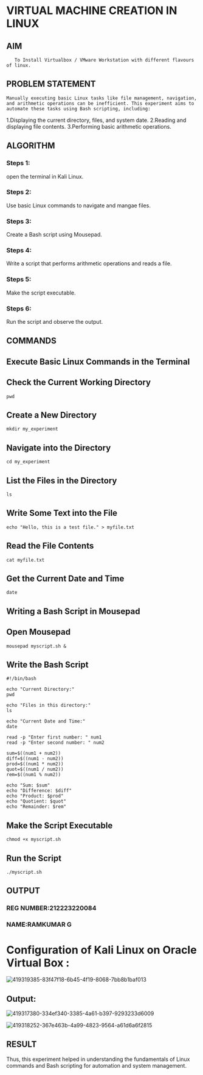  # VIRTUAL MACHINE CREATION IN LINUX
  ## AIM
       To Install Virtualbox / VMware Workstation with different flavours of linux.
## PROBLEM STATEMENT
    Manually executing basic Linux tasks like file management, navigation, and arithmetic operations can be inefficient. This experiment aims to automate these tasks using Bash scripting, including:

1.Displaying the current directory, files, and system date. 2.Reading and displaying file contents. 3.Performing basic arithmetic operations.

## ALGORITHM
 ### Steps 1:
 open the terminal in Kali Linux.
 ### Steps 2:
 Use basic Linux commands to navigate and mangae files.
 ### Steps 3:
 Create a Bash script using Mousepad.
 ### Steps 4:
 Write a script that performs arithmetic operations and reads a file.
 ### Steps 5:
 Make the script executable.
 ### Steps 6:
 Run the script and observe the output.
## COMMANDS
## Execute Basic Linux Commands in the Terminal
## Check the Current Working Directory
```
pwd
```
## Create a New Directory
```
mkdir my_experiment
```
## Navigate into the Directory
```
cd my_experiment
```
## List the Files in the Directory
```
ls
```
## Write Some Text into the File
```
echo "Hello, this is a test file." > myfile.txt
```
## Read the File Contents
```
cat myfile.txt
```
## Get the Current Date and Time
```
date
```
## Writing a Bash Script in Mousepad
## Open Mousepad
```
mousepad myscript.sh &
```
## Write the Bash Script
```
#!/bin/bash 

echo "Current Directory:"
pwd

echo "Files in this directory:"
ls

echo "Current Date and Time:"
date

read -p "Enter first number: " num1
read -p "Enter second number: " num2

sum=$((num1 + num2))
diff=$((num1 - num2))
prod=$((num1 * num2))
quot=$((num1 / num2))
rem=$((num1 % num2))

echo "Sum: $sum"
echo "Difference: $diff"
echo "Product: $prod"
echo "Quotient: $quot"
echo "Remainder: $rem"
```
## Make the Script Executable
```
chmod +x myscript.sh
```
## Run the Script
```
./myscript.sh
```
## OUTPUT

### REG NUMBER:212223220084
### NAME:RAMKUMAR G
# Configuration of Kali Linux on Oracle Virtual Box :
![419319385-83f47f18-6b45-4f19-8068-7bb8b1baf013](https://github.com/user-attachments/assets/62dc95d9-448f-482e-a1c9-290de58ace39)

## Output:
![419317380-334ef340-3385-4a61-b397-9293233d6009](https://github.com/user-attachments/assets/7f5eb7f3-0c2d-4a39-979c-5188a95e66ec)

![419318252-367e463b-4a99-4823-9564-a61d6a6f2815](https://github.com/user-attachments/assets/93f0d528-e05e-4cb5-8850-7d142ec7b220)



## RESULT
 
Thus, this experiment helped in understanding the fundamentals of Linux commands and Bash scripting for automation and system management.
  


